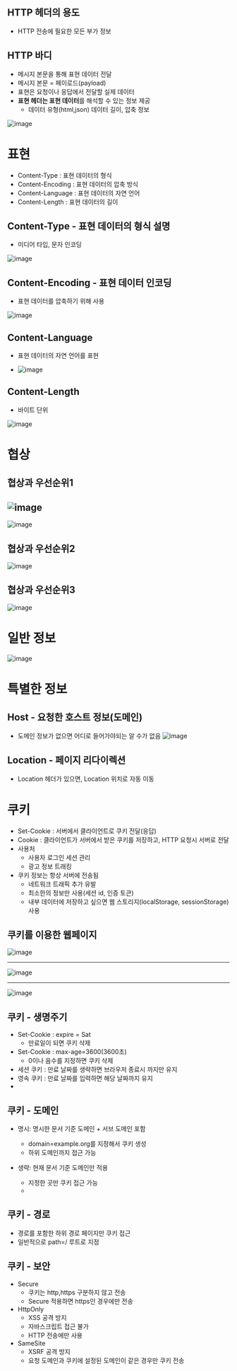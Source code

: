 ## HTTP 헤더의 용도
- HTTP 전송에 필요한 모든 부가 정보

## HTTP 바디
- 메시지 본문을 통해 표현 데이터 전달
- 메시지 본문 = 페이로드(payload)
- 표현은 요청이나 응답에서 전달할 실제 데이터
- **표현 헤더는 표현 데이터**를 해석할 수 있는 정보 제공
  - 데이터 유형(html,json) 데이터 길이, 압축 정보

![image](https://user-images.githubusercontent.com/59104703/167569357-4e3ecdaa-5054-4b1c-95f2-33647e5ee8d3.png)

# 표현
- Content-Type : 표현 데이터의 형식
- Content-Encoding : 표현 데이터의 압축 방식
- Content-Language : 표현 데이터의 자연 언어
- Content-Length : 표현 데이터의 길이

## Content-Type - 표현 데이터의 형식 설명
- 미디어 타입, 문자 인코딩

![image](https://user-images.githubusercontent.com/59104703/167571025-7ff4fb67-bca7-42da-a0b5-68685af6d201.png)

## Content-Encoding - 표현 데이터 인코딩
- 표현 데이터를 압축하기 위해 사용

![image](https://user-images.githubusercontent.com/59104703/167571152-4a2259ce-1327-4291-8d4a-817de7ed4a89.png)

## Content-Language
- 표현 데이터의 자연 언어를 표현

- ![image](https://user-images.githubusercontent.com/59104703/167571240-fe13e9b5-f034-4de7-82b1-a3161b9b409d.png)

## Content-Length
- 바이트 단위

![image](https://user-images.githubusercontent.com/59104703/167571290-21d172ae-701d-492d-a23e-af0cc7c3ae08.png)

# 협상 

## 협상과 우선순위1
![image](https://user-images.githubusercontent.com/59104703/167572096-c828dbf3-6cef-423f-bacc-ef20a0487067.png)
---
![image](https://user-images.githubusercontent.com/59104703/167604185-684953b1-ccad-4eba-8d0c-07c2d4265c84.png)


## 협상과 우선순위2
![image](https://user-images.githubusercontent.com/59104703/167572511-b13b1061-fd39-4d02-96a9-372db98336ee.png)

## 협상과 우선순위3
![image](https://user-images.githubusercontent.com/59104703/167572582-cab3266a-c2a4-4003-8baf-d13cf95e2d01.png)

# 일반 정보
![image](https://user-images.githubusercontent.com/59104703/167574859-9c0055da-c346-4325-b167-442e84c11f0c.png)


# 특별한 정보

## Host - 요청한 호스트 정보(도메인)
- 도메인 정보가 없으면 어디로 들어가야되는 알 수가 없음
![image](https://user-images.githubusercontent.com/59104703/167575695-54c78f5b-f33e-4ec5-98ef-96d616af47aa.png)

## Location - 페이지 리다이렉션
- Location 헤더가 있으면, Location 위치로 자동 이동

# 쿠키
- Set-Cookie : 서버에서 클라이언트로 쿠키 전달(응답)
- Cookie : 클라이언트가 서버에서 받은 쿠키를 저장하고, HTTP 요청시 서버로 전달
- 사용처
  - 사용자 로그인 세션 관리
  - 광고 정보 트래킹
- 쿠키 정보는 항상 서버에 전송됨
  - 네트워크 트래픽 추가 유발
  - 최소한의 정보만 사용(세션 id, 인증 토큰)
  - 내부 데이터에 저장하고 싶으면 웹 스토리지(localStorage, sessionStorage) 사용

## 쿠키를 이용한 웹페이지
![image](https://user-images.githubusercontent.com/59104703/167579440-99594562-0600-4316-83df-9d0217393e42.png)

---
![image](https://user-images.githubusercontent.com/59104703/167579467-910b72e3-5650-4a3b-86ac-e4b1fc0b82dc.png)

---
![image](https://user-images.githubusercontent.com/59104703/167579498-e8fffd17-5b98-44ef-a8ef-1e39db271594.png)


## 쿠키 - 생명주기
- Set-Cookie : expire = Sat
  - 만료일이 되면 쿠키 삭제
- Set-Cookie : max-age=3600(3600초)
  - 0이나 음수를 지정하면 쿠키 삭제
- 세션 쿠키 : 만료 날짜를 생략하면 브라우저 종료시 까지만 유지
- 영속 쿠키 : 만료 날짜를 입력하면 해당 날짜까지 유지
- 
## 쿠키 - 도메인
- 명시: 명시한 문서 기준 도메인 + 서브 도메인 포함
  - domain=example.org를 지정해서 쿠키 생성
  - 하위 도메인까지 접근 가능

- 생략: 현재 문서 기준 도메인만 적용
  - 지정한 곳만 쿠키 접근 가능
  - 
## 쿠키 - 경로
- 경로를 포함한 하위 경로 페이지만 쿠키 접근
- 일반적으로 path=/ 루트로 지정

## 쿠키 - 보안
- Secure
  - 쿠키는 http,https 구분하지 않고 전송
  - Secure 적용하면 https인 경우에만 전송
- HttpOnly
  - XSS 공격 방지
  - 자바스크립트 접근 불가
  - HTTP 전송에만 사용
- SameSite
  - XSRF 공격 방지
  - 요청 도메인과 쿠키에 설정된 도메인이 같은 경우만 쿠키 전송
